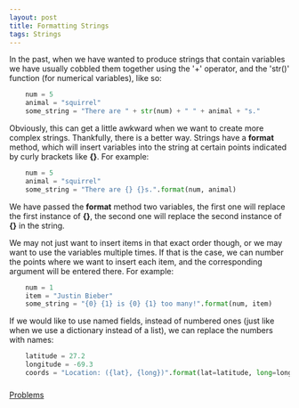 ```yaml
---
layout: post
title: Formatting Strings
tags: Strings
---
```


In the past, when we have wanted to produce strings that contain variables we
have usually cobbled them together using the '+' operator, and the 'str()'
function (for numerical variables), like so:

``` python
    num = 5
    animal = "squirrel"
    some_string = "There are " + str(num) + " " + animal + "s."
```

Obviously, this can get a little awkward when we want to create more complex
strings.  Thankfully, there is a better way.  Strings have a **format** method,
which will insert variables into the string at certain points indicated by
curly brackets like **{}**.  For example:

``` python
    num = 5
    animal = "squirrel"
    some_string = "There are {} {}s.".format(num, animal)
```

We have passed the **format** method two variables, the first one will replace
the first instance of **{}**, the second one will replace the second instance
of **{}** in the string.

We may not just want to insert items in that exact order though, or we may want
to use the variables multiple times. If that is the case, we can number the
points where we want to insert each item, and the corresponding argument will
be entered there.  For example:

``` python
    num = 1
    item = "Justin Bieber"
    some_string = "{0} {1} is {0} {1} too many!".format(num, item)
```

If we would like to use named fields, instead of numbered ones (just like when
we use a dictionary instead of a list), we can replace the numbers with
names:

``` python
    latitude = 27.2
    longitude = -69.3
    coords = "Location: ({lat}, {long})".format(lat=latitude, long=longitude)
```

###
[Problems](https://raw.githubusercontent.com/andrewcharlton/learn-python/master/problems/string-formatting.py)

